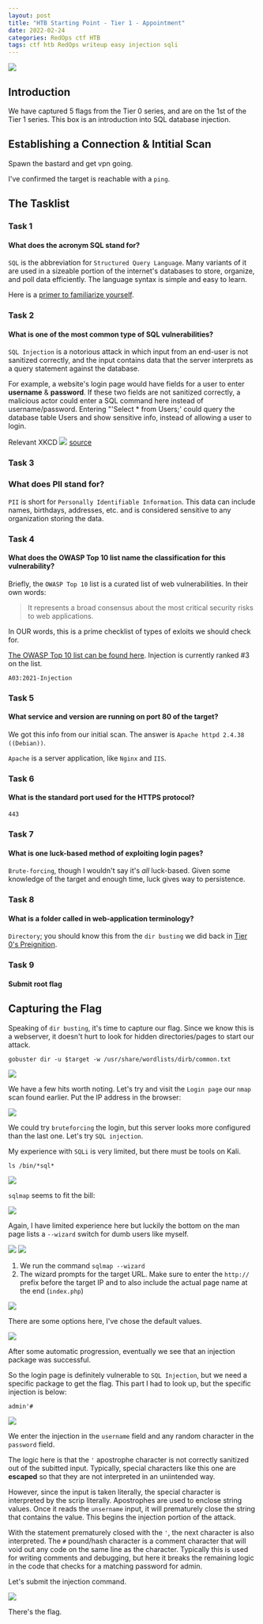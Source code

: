 ```yaml
---
layout: post
title: "HTB Starting Point - Tier 1 - Appointment"
date: 2022-02-24
categories: RedOps ctf HTB
tags: ctf htb RedOps writeup easy injection sqli
---
```

<img src='/assets/img/ctf/htb/sp/tier1/appointment/appointment.PNG'/>

## Introduction

We have captured 5 flags from the Tier 0 series, and are on the 1st of the Tier 1 series. This box is an introduction into SQL database injection.

## Establishing a Connection & Intitial Scan

Spawn the bastard and get vpn going.

I've confirmed the target is reachable with a `ping`.


## The Tasklist

### Task 1
#### What does the acronym SQL stand for?

`SQL` is the abbreviation for `Structured Query Language`. Many variants of it are used in a sizeable portion of the internet's databases to store, organize, and poll data efficiently. The language syntax is simple and easy to learn. 

Here is a [primer to familiarize yourself](https://www.tutorialrepublic.com/sql-tutorial/).


### Task 2
#### What is one of the most common type of SQL vulnerabilities?

`SQL Injection` is a notorious attack in which input from an end-user is not sanitized correctly, and the input contains data that the server interprets as a query statement against the database.

For example, a website's login page would have fields for a user to enter **username** & **password**. If these two fields are not sanitized correctly, a malicious actor could enter a SQL command here instead of username/password. Entering "'Select * from Users;' could query the database table Users and show sensitive info, instead of allowing a user to login.

Relevant XKCD
<img src='/assets/img/ctf/htb/sp/tier1/appointment/bobbytables.png'/>
[source](https://xkcd.com/327/)


### Task 3
### What does PII stand for?

`PII` is short for `Personally Identifiable Information`. This data can include names, birthdays, addresses, etc. and is considered sensitive to any organization storing the data.

### Task 4 
#### What does the OWASP Top 10 list name the classification for this vulnerability?

Briefly, the `OWASP Top 10` list is a curated list of web vulnerabilities. In their own words:
> It represents a broad consensus about the most critical security risks to web applications.

In OUR words, this is a prime checklist of types of exloits we should check for. 

[The OWASP Top 10 list can be found here](https://owasp.org/Top10/). Injection is currently ranked #3 on the list.

`A03:2021-Injection`

### Task 5
#### What service and version are running on port 80 of the target?

We got this info from our initial scan. The answer is `Apache httpd 2.4.38 ((Debian))`.

`Apache` is a server application, like `Nginx` and `IIS`. 

### Task 6
#### What is the standard port used for the HTTPS protocol?

`443`

### Task 7
#### What is one luck-based method of exploiting login pages?

`Brute-forcing`, though I wouldn't say it's *all* luck-based. Given some knowledge of the target and enough time, luck gives way to persistence.

### Task 8
#### What is a folder called in web-application terminology?

`Directory`; you should know this from the `dir busting` we did back in [Tier 0's Preignition](https://opfor-haunter.github.io/posts/HTB-SP-T0-Preignition/).

### Task 9
####  Submit root flag

## Capturing the Flag

Speaking of `dir busting`, it's time to capture our flag. Since we know this is a webserver, it doesn't hurt to look for hidden directories/pages to start our attack.

`gobuster dir -u $target -w /usr/share/wordlists/dirb/common.txt`

<img src='/assets/img/ctf/htb/sp/tier1/3gobuster.png'/>

We have a few hits worth noting. Let's try and visit the `Login page` our `nmap` scan found earlier. Put the IP address in the browser:

<img src='/assets/img/ctf/htb/sp/tier1/2login.png'/>

We could try `bruteforcing` the login, but this server looks more configured than the last one. Let's try `SQL injection`.

My experience with `SQLi` is very limited, but there must be tools on Kali. 

`ls /bin/*sql*`

<img src='/assets/img/ctf/htb/sp/tier1/appointment/4sqltools.png'/>

`sqlmap` seems to fit the bill:

<img src='/assets/img/ctf/htb/sp/tier1/appointment/5sqlmap.png'/>

Again, I have limited experience here but luckily the bottom on the man page lists a `--wizard` switch for dumb users like myself. 

<img src='/assets/img/ctf/htb/sp/tier1/appointment/6sqlmapwiz.png'/>


<img src='/assets/img/ctf/htb/sp/tier1/appointment/7sqlmap.png'/>

1. We run the command `sqlmap --wizard`
2. The wizard prompts for the target URL. Make sure to enter the `http://` prefix before the target IP and to also include the actual page name at the end (`index.php`)

<img src='/assets/img/ctf/htb/sp/tier1/appointment/8sqlmap.png'/>

There are some options here, I've chose the default values.

<img src='/assets/img/ctf/htb/sp/tier1/appointment/9sqlmap.png'/>

After some automatic progression, eventually we see that an injection package was successful.

So the login page is definitely vulnerable to `SQL Injection`, but we need a specific package to get the flag. This part I had to look up, but the specific injection is below:

`admin'#`

<img src='/assets/img/ctf/htb/sp/tier1/appointment/10login.png'/>

We enter the injection in the `username` field and any random character in the `password` field.

The logic here is that the `'` apostrophe character is not correctly sanitized out of the subitted input. Typically, special characters like this one are **escaped** so that they are not interpreted in an uniintended way.

However, since the input is taken literally, the special character is interpreted by the scrip literally. Apostrophes are used to enclose string values. Once it reads the `unsername` input, it will prematurely close the string that contains the value. This begins the injection portion of the attack.

With the statement prematurely closed with the `'`, the next character is also interpreted. The `#` pound/hash character is a comment character that will void out any code on the same line as the character. Typically this is used for writing comments and debugging, but here it breaks the remaining logic in the code that checks for a matching password for admin.

Let's submit the injection command.

<img src='/assets/img/ctf/htb/sp/tier1/appointment/10flag.png'/>

There's the flag.
